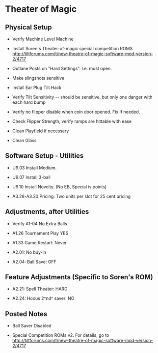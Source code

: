 # Theater of Magic

## Physical Setup

-   Verify Machine Level Machine

-   Install Soren's Theater-of-magic special competition ROMS\
    http://tiltforums.com/t/new-theatre-of-magic-software-mod-version-2/4717

-   Outlane Posts on "Hard Settings". I.e. most open.

-   Make slingshots sensitive

-   Install Ear Plug Tilt Hack

-   Verify Tilt Sensitivity -- should be sensitive, but only one danger with each hard bump

-   Verify no flipper disable when coin door opened. Fix if needed.

-   Check Flipper Strength, verify ramps are hittable with ease

-   Clean Playfield if necessary

-   Clean Glass

## Software Setup - Utilities

-   U9.03 Install Medium.

-   U9.07 Install 3-ball

-   U9.10 Install Novelty. (No EB, Special is points)

-   A3.28-A3.30 Pricing: Two units per slot for 25 cent pricing

## Adjustments, after Utilities

-   Verify A1-04 No Extra Balls

-   A1.26 Tournament Play YES

-   A1.33 Game Restart: Never

-   A2.01: No buy-in

-   A2.04: Ball Save: OFF

## Feature Adjustments (Specific to Soren's ROM)

-   A2.21: Spell Theater: HARD

-   A2.24: Hocus 2^nd^ saver: NO

## Posted Notes

-   Ball Saver Disabled

-   Special Competition ROMs v2. For details, go to\
    http://tiltforums.com/t/new-theatre-of-magic-software-mod-version-2/4717
